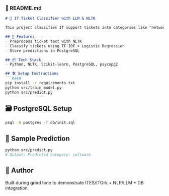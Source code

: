 
### 📄 README.md
```markdown
# 🧠 IT Ticket Classifier with LLM & NLTK

This project classifies IT support tickets into categories like "network", "software", and "hardware" using a simple NLP pipeline with NLTK and a Logistic Regression classifier. The predictions are logged in a PostgreSQL database.

## 🚀 Features
- Preprocess ticket text with NLTK
- Classify tickets using TF-IDF + Logistic Regression
- Store predictions in PostgreSQL

## 📦 Tech Stack
- Python, NLTK, Scikit-learn, PostgreSQL, psycopg2

## 🛠️ Setup Instructions
```bash
pip install -r requirements.txt
python src/train_model.py
python src/predict.py
```

## 🗃️ PostgreSQL Setup
```bash
psql -U postgres -f db/init.sql
```

## 🧪 Sample Prediction
```bash
python src/predict.py
# Output: Predicted Category: software
```

## 📝 Author
Built during grind time to demonstrate ITES/ITOrk + NLP/LLM + DB integration.
```